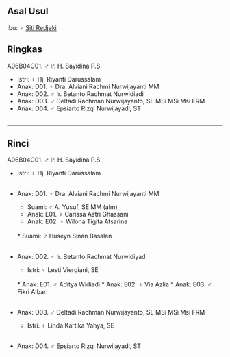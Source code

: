 ## Asal Usul

Ibu: ♀ [Siti Redjeki][up] 

## Ringkas

A06B04C01. ♂ Ir. H. Sayidina P.S.
	<br/>

*	Istri: ♀ Hj. Riyanti Darussalam
	<br/>
*	Anak: D01. ♀ Dra. Alviani Rachmi Nurwijayanti MM 
*	Anak: D02. ♂ Ir. Betanto Rachmat Nurwidiadi
*	Anak: D03. ♂ Deltadi Rachman Nurwijayanto, SE MSi MSi Msi FRM
*	Anak: D04. ♂ Epsiarto Rizqi Nurwijayadi, ST
	<br/><br/>

-- -- --

## Rinci

A06B04C01. ♂ Ir. H. Sayidina P.S.
	<br/>

*	Istri: ♀ Hj. Riyanti Darussalam
	<br/><br/>

*	Anak: D01. ♀ Dra. Alviani Rachmi Nurwijayanti MM 
	<br/>
	*	Suami: ♂ A. Yusuf, SE MM (alm)
	*	Anak: E01. ♀ Carissa Astri Ghassani
	*	Anak: E02. ♀ Wilona Tigita Atsarina
	<br/>
	*	Suami: ♂ Huseyn Sinan Basalan
	<br/><br/>

*	Anak: D02. ♂ Ir. Betanto Rachmat Nurwidiyadi
	*	Istri: ♀ Lesti Viergiani, SE
	<br/>
	*	Anak: E01. ♂ Aditya Widiadi
	*	Anak: E02. ♀ Via Azlia
	*	Anak: E03. ♂ Fikri Albari
	<br/><br/>

*	Anak: D03. ♂ Deltadi Rachman Nurwijayanto, SE MSi MSi Msi FRM
	*	Istri: ♀ Linda Kartika Yahya, SE
	<br/><br/>

*	Anak: D04. ♂ Epsiarto Rizqi Nurwijayadi, ST
	<br/><br/>

[up]: https://github.com/epsi-rns/gitodipuro/blob/master/tree/A06/B04.md

